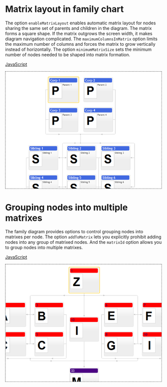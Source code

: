 # Matrix layout in family chart
The option `enableMatrixLayout` enables automatic matrix layout for nodes sharing the same set of parents and children in the diagram. The matrix forms a square shape. If the matrix outgrows the screen width, it makes diagram navigation complicated. The `maximumColumnsInMatrix` option limits the maximum number of columns and forces the matrix to grow vertically instead of horizontally. The option `minimumMatrixSize` sets the minimum number of nodes needed to be shaped into matrix formation. 

[JavaScript](javascript.controls/CaseMatrixLayoutInFamilyChart.html)

![Screenshot](javascript.controls/__image_snapshots__/CaseMatrixLayoutInFamilyChart-snap.png)


# Grouping nodes into multiple matrixes
The family diagram provides options to control grouping nodes into matrixes per node. The option `addToMatrix` lets you explicitly prohibit adding nodes into any group of matrixed nodes. And the `matrixId` option allows you to group nodes into multiple matrixes.

[JavaScript](javascript.controls/CaseMatrixGroupsInFamilyChart.html)

![Screenshot](javascript.controls/__image_snapshots__/CaseMatrixGroupsInFamilyChart-snap.png)
